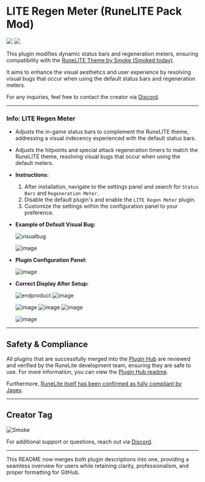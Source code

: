 # LITE Regen Meter (RuneLITE Pack Mod)
[![](https://img.shields.io/endpoint?url=https://api.runelite.net/pluginhub/shields/rank/plugin/lite-regen-meter)](https://runelite.net/plugin-hub/show/lite-regen-meter)
[![](https://img.shields.io/endpoint?url=https://api.runelite.net/pluginhub/shields/installs/plugin/lite-regen-meter)](https://runelite.net/plugin-hub/show/lite-regen-meter)

This plugin modifies dynamic status bars and regeneration meters, ensuring compatibility with the [RuneLITE Theme by Smoke (Smoked today)](https://github.com/melkypie/resource-packs/tree/pack-RuneLITE). 

It aims to enhance the visual aesthetics and user experience by resolving visual bugs that occur when using the default status bars and regeneration meters.

For any inquiries, feel free to contact the creator via [Discord](https://discord.gg/RQ9H9naf7E).

---
### **Info: LITE Regen Meter**

- Adjusts the in-game status bars to complement the RuneLITE theme, addressing a visual indecency experienced with the default status bars.
  
- Adjusts the hitpoints and special attack regeneration timers to match the RuneLITE theme, resolving visual bugs that occur when using the default meters.


- **Instructions:**
    1. After installation, navigate to the settings panel and search for `Status Bars` and `Regeneration Meter`.
    2. Disable the default plugin's and enable the `LITE Regen Meter` plugin.
    3. Customize the settings within the configuration panel to your preference.
  

- **Example of Default Visual Bug:**

  ![visualbug](https://github.com/user-attachments/assets/31d547aa-5f21-4af2-abfd-6f9a5cf6458e)

  ![image](https://github.com/user-attachments/assets/b4606c6c-f4b2-4e1a-99a8-672a6103c186)

- **Plugin Configuration Panel:**

  ![image](https://github.com/user-attachments/assets/a0be16a0-64d0-4924-ab59-9339f9ac620a)


- **Correct Display After Setup:**

  ![endproduct](https://github.com/user-attachments/assets/cd5cdcb9-933c-43bb-afeb-bc2eaccd2526)
  ![image](https://github.com/user-attachments/assets/2fbc539e-ad7e-4b1f-99e6-124e68cc73df)


  ![image](https://github.com/user-attachments/assets/ab11a8df-06bc-4e3b-aea2-b23d5e4722fc)
  ![image](https://github.com/user-attachments/assets/28d3a9f6-fc82-4c7d-8396-1d61d9d3fc5f)
  ![image](https://github.com/user-attachments/assets/74e2cf58-b7ed-4cdd-b0da-954c36e6f1b7)

  ![image](https://github.com/user-attachments/assets/83cb4499-09a0-4ab9-95db-8c588019b357)

---


## **Safety & Compliance**

All plugins that are successfully merged into the [Plugin Hub](https://github.com/runelite/plugin-hub) are reviewed and verified by the RuneLite development team, ensuring they are safe to use. For more information, you can view the [Plugin Hub readme](https://github.com/runelite/plugin-hub#Reviewing).

Furthermore, [RuneLite itself has been confirmed as fully compliant by Jagex](https://secure.runescape.com/m=news/a=13/another-message-about-unofficial-clients?oldschool=1).

---

## **Creator Tag**
![Smoke](https://i.ibb.co/PTYfzqB/Rune-LITE-By-Smoke.png)

For additional support or questions, reach out via [Discord](https://discord.gg/varietyz).

---

This README now merges both plugin descriptions into one, providing a seamless overview for users while retaining clarity, professionalism, and proper formatting for GitHub.
